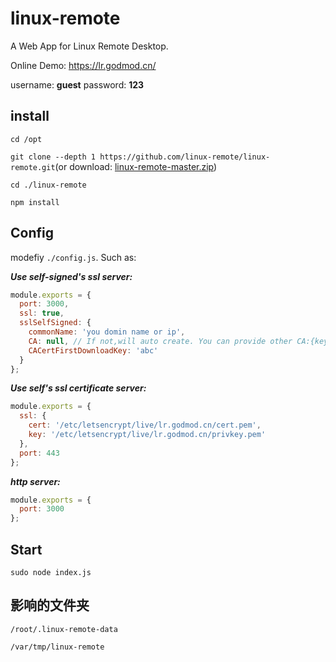 # linux-remote
A Web App for Linux Remote Desktop.

Online Demo: https://lr.godmod.cn/

username: <b>guest</b>  password: <b>123</b>
## install
`cd /opt`

`git clone --depth 1 https://github.com/linux-remote/linux-remote.git`(or download:
[linux-remote-master.zip](https://github.com/linux-remote/linux-remote/archive/master.zip))

`cd ./linux-remote`

`npm install`
## Config
modefiy  `./config.js`. Such as:

***Use self-signed's ssl server:***
```js
module.exports = {
  port: 3000,
  ssl: true,
  sslSelfSigned: {
    commonName: 'you domin name or ip',
    CA: null, // If not,will auto create. You can provide other CA:{key: 'somepath', cert: 'somepath'}
    CACertFirstDownloadKey: 'abc'
  }
};
```

***Use self's ssl certificate server:***
```js
module.exports = {
  ssl: {
    cert: '/etc/letsencrypt/live/lr.godmod.cn/cert.pem',
    key: '/etc/letsencrypt/live/lr.godmod.cn/privkey.pem'
  },
  port: 443
};
```

***http server:***
```js
module.exports = {
  port: 3000
};
```
## Start
`sudo node index.js`

## 影响的文件夹
`/root/.linux-remote-data`

`/var/tmp/linux-remote`
